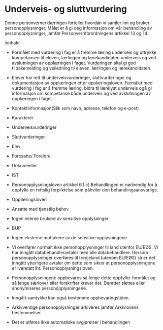 # Underveis- og sluttvurdering


  

Denne personvernerklæringen forteller hvordan vi samler inn og bruker personopplysninger. Målet er å gi deg informasjon om vår behandling av personopplysninger, jamfør Personvernforordningens artikkel 13 og 14.

  

Innhald

*   Formålet med vurdering i fag er å fremme læring underveis og uttrykke kompetansen til eleven, lærlingen og lærekandidaten underveis og ved avslutningen av opplæringen i faget. Vurderingen skal gi god tilbakemelding og veiledning til eleven, lærlingen og lærekandidaten.  
    
*   Elever har rett til underveisvurderinger, sluttvurderinger og dokumentasjon av opplæringen etter opplæringsloven. Formålet med vurdering i fag er å fremme læring, bidra til lærelyst underveis ogå gi informasjon om kompetanse både underveis og ved avslutningen av opplæringen i faget  
    
*   Kontaktinformasjon(Slik som navn, adresse, telefon og e-post)  
    
*   Karakterer  
    
*   Underveisvurderinger  
    
*   Sluttvurderinger  
    
*   Elev  
    
*   Foresatte/ Foreldre  
    
*   Dokumenter  
    
*   IST  
    
*   Personopplysningsloven artikkel 6.1.c) Behandlingen er nødvendig for å oppfylle en rettslig forpliktelse som påhviler den behandlingsansvarlige.  
    
*   Opplæringsloven  
    
*   Ansatte med tjenstlig behov  
    
*   Ingen interne brukere av sensitive opplysninger  
    
*   BUP  
    
*   Ingen eksterne mottakere av de sensitive opplysningene  
    
*   Vi overfører normalt ikke personopplysninger til land utenfor EU/EØS. Vi har inngått databehandleravtaler med alle databehandlere. Dersom personopplysninger overføres til tredjeland (utenom EU/EØS) så er det inngått ytterligere avtaler om dette som sikrer at personopplysningene er ivaretatt iht. Personopplysningsloven.  
    
*   Personopplysningene oppbevares så lenge dette oppfyller formålet og så lenge særlover eller forskrifter krever det. Deretter slettes eller anonymiseres personopplysningene.  
    
*   Inngått samtykke kan også bestemme oppbevaringstiden.  
    
*   Arkivverdige personopplysninger arkiveres jamfør Arkivlovens bestemmelser.  
    
*   Det er utføres ikke automatiske avgjørelser i behandlingen